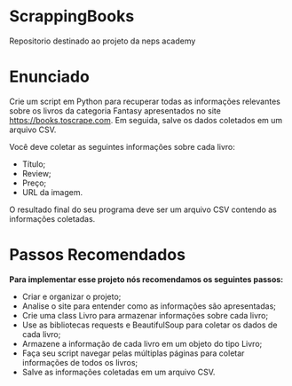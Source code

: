 # ScrappingBooks
Repositorio destinado ao projeto da neps academy

# Enunciado

Crie um script em Python para recuperar todas as informações relevantes sobre os livros da categoria Fantasy apresentados no site https://books.toscrape.com. Em seguida, salve os dados coletados em um arquivo CSV.

Você deve coletar as seguintes informações sobre cada livro:

- Título;
- Review;
- Preço;
- URL da imagem.

O resultado final do seu programa deve ser um arquivo CSV contendo as informações coletadas.

# Passos Recomendados

**Para implementar esse projeto nós recomendamos os seguintes passos:**

- Criar e organizar o projeto;
- Analise o site para entender como as informações são apresentadas;
- Crie uma class Livro para armazenar informações sobre cada livro;
- Use as bibliotecas requests e BeautifulSoup para coletar os dados de cada livro;
- Armazene a informação de cada livro em um objeto do tipo Livro;
- Faça seu script navegar pelas múltiplas páginas para coletar informações de todos os livros;
- Salve as informações coletadas em um arquivo CSV.